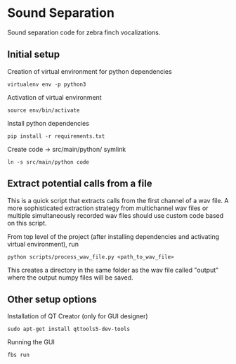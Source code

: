 # Sound Separation

Sound separation code for zebra finch vocalizations.

## Initial setup

Creation of virtual environment for python dependencies
```
virtualenv env -p python3
```

Activation of virtual environment
```
source env/bin/activate
```

Install python dependencies
```
pip install -r requirements.txt
```

Create code -> src/main/python/ symlink
```
ln -s src/main/python code
```

## Extract potential calls from a file

This is a quick script that extracts calls from the first channel of a wav file. A more sophisticated extraction strategy from multichannel wav files or multiple simultaneously recorded wav files should use custom code based on this script.

From top level of the project (after installing dependencies and activating virtual environment), run

```
python scripts/process_wav_file.py <path_to_wav_file>
```

This creates a directory in the same folder as the wav file called "output" where the output numpy files will be saved.

## Other setup options

Installation of QT Creator (only for GUI designer)
```
sudo apt-get install qttools5-dev-tools
```

Running the GUI
```
fbs run
```
